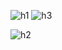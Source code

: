![h1](https://github.com/Cedrek1/HR_DataQuery_SQL/assets/138621479/59c786cb-ade8-40cf-91ad-c8dec6adc626)
![h3](https://github.com/Cedrek1/HR_DataQuery_SQL/assets/138621479/8fda3cda-9de0-443a-8f25-aa06e02ee87f)

![h2](https://github.com/Cedrek1/HR_DataQuery_SQL/assets/138621479/b4c8c389-3f73-4e82-b7b3-0de004d95edd)
